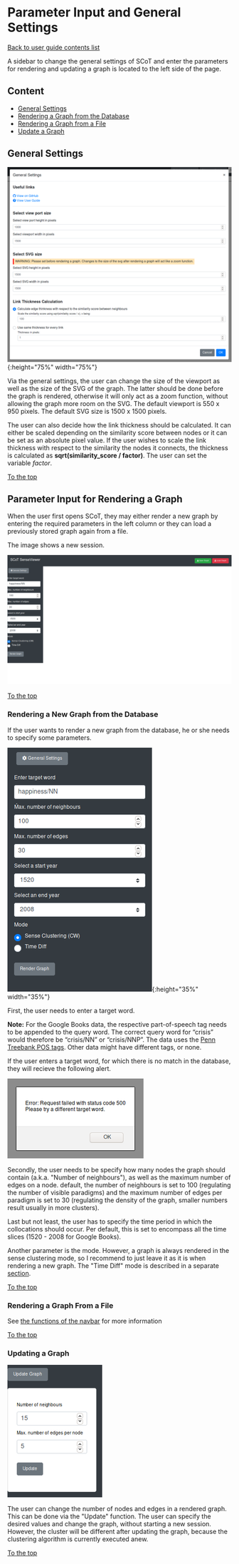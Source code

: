 # Parameter Input and General Settings

[Back to user guide contents list](userGuide.md)

A sidebar to change the general settings of SCoT and enter the parameters for rendering and updating a graph is located to the left side of the page.

## Content

* [General Settings](#general-settings)
* [Rendering a Graph from the Database](#rendering-a-new-graph-from-the-database)
* [Rendering a Graph from a File](#rendering-a-graph-from-a-file)
* [Update a Graph](#updating-a-graph)


## General Settings

![General Settings](./images/general_settings.png){:height="75%" width="75%"}

Via the general settings, the user can change the size of the viewport as well as the size of the SVG of the graph. The latter should be done before the graph is rendered, otherwise it will only act as a zoom function, without allowing the graph more room on the SVG. The default viewport is 550 x 950 pixels. The default SVG size is 1500 x 1500 pixels.

The user can also decide how the link thickness should be calculated. It can either be scaled depending on the similarity score between nodes or it can be set as an absolute pixel value.
If the user wishes to scale the link thickness with respect to the similarity the nodes it connects, the thickness is calculated as **sqrt(similarity_score / factor)**. The user can set the variable *factor*.

[To the top](#parameter-input-and-general-settings)


## Parameter Input for Rendering a Graph
When the user first opens SCoT, they may either render a new graph by entering the required parameters in the left column or they can load a previously stored graph again from a file.

The image shows a new session.

![Clean new session](./images/new_session.png "New Session")

[To the top](#parameter-input-and-general-settings)


### Rendering a New Graph from the Database

If the user wants to render a new graph from the database, he or she needs to specify some parameters.

![Enter Parameters](./images/enter_parameters.png "Enter parameters"){:height="35%" width="35%"}

First, the user needs to enter a target word.

<!-- Leave note -->
**Note:** For the Google Books data, the respective part-of-speech tag needs to be appended to the query word. The correct query word for “crisis” would therefore be “crisis/NN” or “crisis/NNP”. The data uses the [Penn Treebank POS tags](https://www.ling.upenn.edu/courses/Fall_2003/ling001/penn_treebank_pos.html). Other data might have different tags, or none.

If the user enters a target word, for which there is no match in the database, they will recieve the following alert.

![No Matching Target word found in database](./images/alert_no_matching_target.png)


Secondly, the user needs to be specify how many nodes the graph should contain (a.k.a. "Number of neighbours"), as well as the maximum number of edges on a node. default, the number of neighbours is set to 100 (regulating the number of visible paradigms) and the maximum number of edges per paradigm is set to 30 (regulating the density of the graph, smaller numbers result usually in more clusters).

Last but not least, the user has to specify the time period in which the collocations should occur. Per default, this is set to encompass all the time slices (1520 - 2008 for Google Books).

Another parameter is the mode. However, a graph is always rendered in the sense clustering mode, so I recommend to just leave it as it is when rendering a new graph. The "Time Diff" mode is described in a separate [section](timeDiff.md).

[To the top](#parameter-input-and-general-settings)


### Rendering a Graph From a File

See [the functions of the navbar](navbar.md) for more information

[To the top](#parameter-input-and-general-settings)


### Updating a Graph

![Update the graph](./images/update_graph.png)

The user can change the number of nodes and edges in a rendered graph. This can be done via the "Update" function. The user can specify the desired values and change the graph, without starting a new session. However, the cluster will be different after updating the graph, because the clustering algorithm is currently executed anew.

[To the top](#parameter-input-and-general-settings)